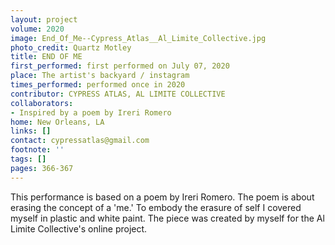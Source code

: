 ```yaml
---
layout: project
volume: 2020
image: End_Of_Me--Cypress_Atlas__Al_Limite_Collective.jpg
photo_credit: Quartz Motley
title: END OF ME
first_performed: first performed on July 07, 2020
place: The artist's backyard / instagram
times_performed: performed once in 2020
contributor: CYPRESS ATLAS, AL LIMITE COLLECTIVE
collaborators:
- Inspired by a poem by Ireri Romero
home: New Orleans, LA
links: []
contact: cypressatlas@gmail.com
footnote: ''
tags: []
pages: 366-367
---
```




This performance is based on a poem by Ireri Romero. The poem is about erasing the concept of a 'me.' To embody the erasure of self I covered myself in plastic and white paint. The piece was created by myself for the Al Limite Collective's online project.
